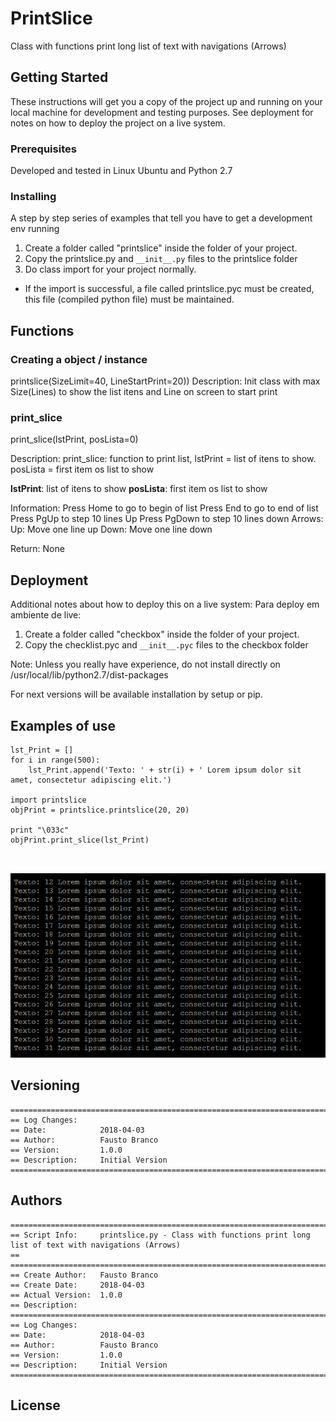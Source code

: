 # PrintSlice

Class with functions print long list of text with navigations (Arrows)

## Getting Started

These instructions will get you a copy of the project up and running on your local machine for development and testing purposes. See deployment for notes on how to deploy the project on a live system.

### Prerequisites

Developed and tested in Linux Ubuntu and Python 2.7


### Installing

A step by step series of examples that tell you have to get a development env running

1. Create a folder called "printslice" inside the folder of your project.
2. Copy the printslice.py and `__init__.py` files to the printslice folder
3. Do class import for your project normally.

* If the import is successful, a file called printslice.pyc must be created, this file (compiled python file) must be maintained.

## Functions

### Creating a object / instance
printslice(SizeLimit=40, LineStartPrint=20))
Description: Init class with max Size(Lines) to show the list itens and Line on screen to start print

### print_slice

print_slice(lstPrint, posLista=0)

Description: print_slice: function to print list, lstPrint = list of itens to show. posLista = first item os list to show

**lstPrint**: list of itens to show
**posLista**: first item os list to show

Information:
Press Home to go to begin of list
Press End to go to end of list
Press PgUp to step 10 lines Up
Press PgDown to step 10 lines down
Arrows:
    Up: Move one line up
    Down: Move one line down
    
Return: None
              
## Deployment

Additional notes about how to deploy this on a live system:
Para deploy em ambiente de live:
1) Create a folder called "checkbox" inside the folder of your project.
2) Copy the checklist.pyc and `__init__.pyc` files to the checkbox folder

Note: Unless you really have experience, do not install directly on /usr/local/lib/python2.7/dist-packages

For next versions will be available installation by setup or pip.

## Examples of use

```
lst_Print = []        
for i in range(500):
    lst_Print.append('Texto: ' + str(i) + ' Lorem ipsum dolor sit amet, consectetur adipiscing elit.')

import printslice
objPrint = printslice.printslice(20, 20)

print "\033c"
objPrint.print_slice(lst_Print)

    
```
[![](https://github.com/faustobranco/printslice/blob/master/Capture.PNG)](https://github.com/faustobranco/printslice/blob/master/Capture.PNG)

## Versioning
```
=======================================================================================
== Log Changes:
== Date:            2018-04-03
== Author:          Fausto Branco
== Version:         1.0.0
== Description:     Initial Version
=======================================================================================
```
## Authors
```
=======================================================================================
== Script Info:		printslice.py - Class with functions print long list of text with navigations (Arrows)
==
=======================================================================================
== Create Author:	Fausto Branco
== Create Date:		2018-04-03
== Actual Version:  1.0.0
== Description:		
=======================================================================================
== Log Changes:
== Date:            2018-04-03
== Author:          Fausto Branco
== Version:         1.0.0
== Description:     Initial Version
=======================================================================================
```
## License



